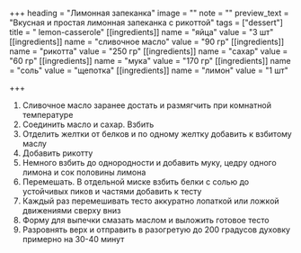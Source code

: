 +++
heading = "Лимонная запеканка"
image = ""
note = ""
preview_text = "Вкусная и простая лимонная запеканка с рикоттой"
tags = ["dessert"]
title = " lemon-casserole"
[[ingredients]]
name = "яйца"
value = "3 шт"
[[ingredients]]
name = "сливочное масло"
value = "90 гр"
[[ingredients]]
name = "рикотта"
value = "250 гр"
[[ingredients]]
name = "сахар"
value = "60 гр"
[[ingredients]]
name = "мука"
value = "170 гр"
[[ingredients]]
name = "соль"
value = "щепотка"
[[ingredients]]
name = "лимон"
value = "1 шт"

+++
1. Сливочное масло заранее достать и размягчить при комнатной температуре
2. Соединить масло и сахар. Взбить
3. Отделить желтки от белков и по одному желтку добавить к взбитому маслу
4. Добавить рикотту
5. Немного взбить до однородности и добавить муку, цедру одного лимона и сок половины лимона
6. Перемешать. В отдельной миске взбить белки с солью до устойчивых пиков и частями добавить к тесту
7. Каждый раз перемешивать тесто аккуратно лопаткой или ложкой движениями сверху вниз
8. Форму для выпечки смазать маслом и выложить готовое тесто
9. Разровнять верх и отправить в разогретую до 200 градусов духовку примерно на 30-40 минут